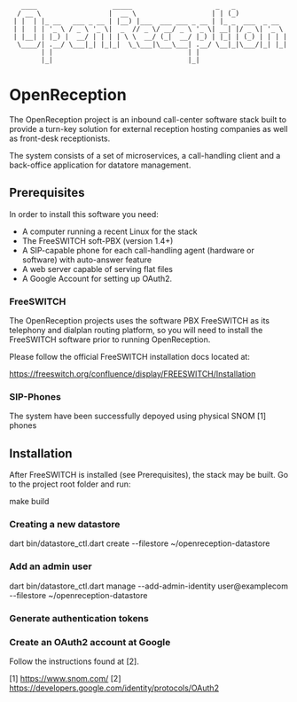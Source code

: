 ```
   ____                   _____                     _   _             
  / __ \                 |  __ \                   | | (_)            
 | |  | |_ __   ___ _ __ | |__) |___  ___ ___ _ __ | |_ _  ___  _ __  
 | |  | | '_ \ / _ \ '_ \|  _  // _ \/ __/ _ \ '_ \| __| |/ _ \| '_ \ 
 | |__| | |_) |  __/ | | | | \ \  __/ (_|  __/ |_) | |_| | (_) | | | |
  \____/| .__/ \___|_| |_|_|  \_\___|\___\___| .__/ \__|_|\___/|_| |_|
        | |                                  | |                      
        |_|                                  |_|                      
```
# OpenReception

The OpenReception project is an inbound call-center software stack built to
provide a turn-key solution for external reception hosting companies as well
as front-desk receptionists.

The system consists of a set of microservices, a call-handling client and a
back-office application for datatore management.

## Prerequisites

In order to install this software you need:

  - A computer running a recent Linux for the stack
  - The FreeSWITCH soft-PBX (version 1.4+)
  - A SIP-capable phone for each call-handling agent (hardware or software)
    with auto-answer feature
  - A web server capable of serving flat files
  - A Google Account for setting up OAuth2.

### FreeSWITCH

The OpenReception projects uses the software PBX FreeSWITCH as its telephony
and dialplan routing platform, so you will need to install the FreeSWITCH
software prior to running OpenReception.

Please follow the official FreeSWITCH installation docs located at:

  https://freeswitch.org/confluence/display/FREESWITCH/Installation

### SIP-Phones

The system have been successfully depoyed using physical SNOM [1] phones


## Installation

After FreeSWITCH is installed (see Prerequisites), the stack may be built.
Go to the project root folder and run:

   make build


### Creating a new datastore

  dart bin/datastore_ctl.dart create --filestore ~/openreception-datastore

### Add an admin user

  dart bin/datastore_ctl.dart manage --add-admin-identity user@examplecom  --filestore ~/openreception-datastore

### Generate authentication tokens


### Create an OAuth2 account at Google

Follow the instructions found at [2].


[1] https://www.snom.com/
[2] https://developers.google.com/identity/protocols/OAuth2